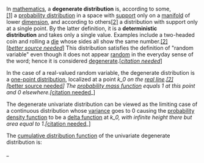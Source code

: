 
In [mathematics](https://en.wikipedia.org/wiki/Mathematics "Mathematics"), a **degenerate distribution** is, according to some,[[1]](https://en.wikipedia.org/wiki/Degenerate_distribution#cite_note-:0-1) a [probability distribution](https://en.wikipedia.org/wiki/Probability_distribution "Probability distribution") in a space with [support](https://en.wikipedia.org/wiki/Support_(mathematics) "Support (mathematics)") only on a [manifold](https://en.wikipedia.org/wiki/Manifold "Manifold") of lower [dimension](https://en.wikipedia.org/wiki/Dimension_(mathematics) "Dimension (mathematics)"), and according to others[[2]](https://en.wikipedia.org/wiki/Degenerate_distribution#cite_note-:1-2) a distribution with support only at a single point. By the latter definition, it is a **deterministic distribution** and takes only a single value. Examples include a two-headed coin and rolling a [die](https://en.wikipedia.org/wiki/Dice "Dice") whose sides all show the same number.[[2]](https://en.wikipedia.org/wiki/Degenerate_distribution#cite_note-:1-2)[_[better source needed](https://en.wikipedia.org/wiki/Wikipedia:NOTRS "Wikipedia:NOTRS")_] This distribution satisfies the definition of "random variable" even though it does not appear [random](https://en.wikipedia.org/wiki/Randomness "Randomness") in the everyday sense of the word; hence it is considered [degenerate](https://en.wikipedia.org/wiki/Degeneracy_(mathematics) "Degeneracy (mathematics)").[_[citation needed](https://en.wikipedia.org/wiki/Wikipedia:Citation_needed "Wikipedia:Citation needed")_]

In the case of a real-valued random variable, the degenerate distribution is a [one-point distribution](https://en.wikipedia.org/wiki/One-point_distribution "One-point distribution"), localized at a point _k_0 on the [real line](https://en.wikipedia.org/wiki/Real_line "Real line").[[2]](https://en.wikipedia.org/wiki/Degenerate_distribution#cite_note-:1-2)[_[better source needed](https://en.wikipedia.org/wiki/Wikipedia:NOTRS "Wikipedia:NOTRS")_] The [probability mass function](https://en.wikipedia.org/wiki/Probability_mass_function "Probability mass function") equals 1 at this point and 0 elsewhere.[_[citation needed](https://en.wikipedia.org/wiki/Wikipedia:Citation_needed "Wikipedia:Citation needed")_]

The degenerate univariate distribution can be viewed as the limiting case of a continuous distribution whose [variance](https://en.wikipedia.org/wiki/Variance "Variance") goes to 0 causing the [probability density function](https://en.wikipedia.org/wiki/Probability_density_function "Probability density function") to be a [delta function](https://en.wikipedia.org/wiki/Delta_function "Delta function") at _k_0, with infinite height there but area equal to 1.[_[citation needed](https://en.wikipedia.org/wiki/Wikipedia:Citation_needed "Wikipedia:Citation needed")_]

The [cumulative distribution function](https://en.wikipedia.org/wiki/Cumulative_distribution_function "Cumulative distribution function") of the univariate degenerate distribution is:

_